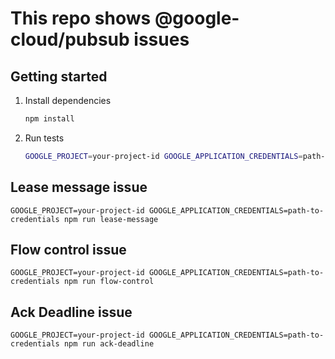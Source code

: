# This repo shows @google-cloud/pubsub issues

## Getting started

1. Install dependencies

    ```bash
    npm install
    ```

1. Run tests

    ```bash
    GOOGLE_PROJECT=your-project-id GOOGLE_APPLICATION_CREDENTIALS=path-to-credentials npm test
    ```
## Lease message issue

    GOOGLE_PROJECT=your-project-id GOOGLE_APPLICATION_CREDENTIALS=path-to-credentials npm run lease-message


## Flow control issue

    GOOGLE_PROJECT=your-project-id GOOGLE_APPLICATION_CREDENTIALS=path-to-credentials npm run flow-control

## Ack Deadline issue

    GOOGLE_PROJECT=your-project-id GOOGLE_APPLICATION_CREDENTIALS=path-to-credentials npm run ack-deadline
